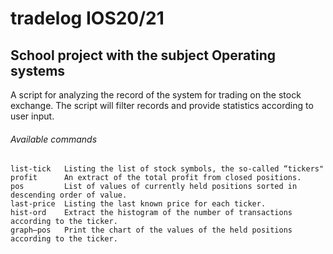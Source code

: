 
# tradelog IOS20/21

## School project with the subject Operating systems
A script for analyzing the record of the system for trading on the stock exchange. The script will filter records and provide statistics according to user input.

###### Available commands
```
list-tick   Listing the list of stock symbols, the so-called “tickers"
profit      An extract of the total profit from closed positions.
pos         List of values of currently held positions sorted in descending order of value.
last-price  Listing the last known price for each ticker.
hist-ord    Extract the histogram of the number of transactions according to the ticker.
graph–pos   Print the chart of the values of the held positions according to the ticker.
```
